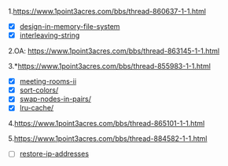 1.https://www.1point3acres.com/bbs/thread-860637-1-1.html
- [x] [design-in-memory-file-system](https://leetcode.com/problems/design-in-memory-file-system/submissions/)
- [x] [interleaving-string](https://leetcode.com/problems/interleaving-string/)

2.OA: https://www.1point3acres.com/bbs/thread-863145-1-1.html

3.*https://www.1point3acres.com/bbs/thread-855983-1-1.html 
- [x] [meeting-rooms-ii](https://leetcode.com/problems/meeting-rooms-ii/)
- [x] [sort-colors/](https://leetcode.com/problems/sort-colors/)
- [x] [swap-nodes-in-pairs/](https://leetcode.com/problems/swap-nodes-in-pairs)
- [x] [lru-cache/](https://leetcode.com/problems/lru-cache/)

4.https://www.1point3acres.com/bbs/thread-865101-1-1.html

5.https://www.1point3acres.com/bbs/thread-884582-1-1.html
- [ ] [restore-ip-addresses](https://leetcode.com/problems/restore-ip-addresses/)